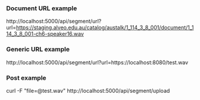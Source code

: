 ### Document URL example
http://localhost:5000/api/segment/url?url=https://staging.alveo.edu.au/catalog/austalk/1_114_3_8_001/document/1_114_3_8_001-ch6-speaker16.wav

### Generic URL example
http://localhost:5000/api/segment/url?url=https://localhost:8080/test.wav

### Post example
curl -F "file=@test.wav" http://localhost:5000/api/segment/upload
